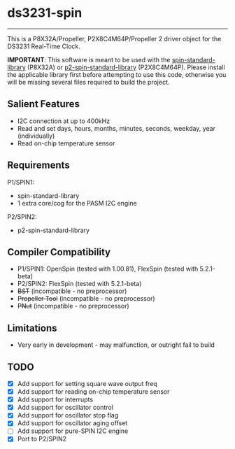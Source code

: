 # ds3231-spin 
-------------

This is a P8X32A/Propeller, P2X8C4M64P/Propeller 2 driver object for the DS3231 Real-Time Clock.

**IMPORTANT**: This software is meant to be used with the [spin-standard-library](https://github.com/avsa242/spin-standard-library) (P8X32A) or [p2-spin-standard-library](https://github.com/avsa242/p2-spin-standard-library) (P2X8C4M64P). Please install the applicable library first before attempting to use this code, otherwise you will be missing several files required to build the project.

## Salient Features

* I2C connection at up to 400kHz
* Read and set days, hours, months, minutes, seconds, weekday, year (individually)
* Read on-chip temperature sensor

## Requirements

P1/SPIN1:
* spin-standard-library
* 1 extra core/cog for the PASM I2C engine

P2/SPIN2:
* p2-spin-standard-library

## Compiler Compatibility

* P1/SPIN1: OpenSpin (tested with 1.00.81), FlexSpin (tested with 5.2.1-beta)
* P2/SPIN2: FlexSpin (tested with 5.2.1-beta)
* ~~BST~~ (incompatible - no preprocessor)
* ~~Propeller Tool~~ (incompatible - no preprocessor)
* ~~PNut~~ (incompatible - no preprocessor)

## Limitations

* Very early in development - may malfunction, or outright fail to build

## TODO

- [x] Add support for setting square wave output freq
- [x] Add support for reading on-chip temperature sensor
- [x] Add support for interrupts
- [x] Add support for oscillator control
- [x] Add support for oscillator stop flag
- [x] Add support for oscillator aging offset
- [ ] Add support for pure-SPIN I2C engine
- [x] Port to P2/SPIN2
